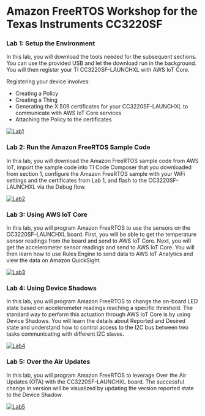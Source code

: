 # Amazon FreeRTOS Workshop for the Texas Instruments CC3220SF

### Lab 1: Setup the Environment

In this lab, you will download the tools needed for the subsequent
sections. You can use the provided USB and let the download run in the
background. You will then register your TI CC3220SF-LAUNCHXL with AWS
IoT Core.

Registering your device involves:

- Creating a Policy
- Creating a Thing
- Generating the X.509 certificates for your CC3220SF-LAUNCHXL to
  communicate with AWS IoT Core services
- Attaching the Policy to the certificates

[![Lab1](images/lab1.png)](./Lab1.md "Lab 1")

### Lab 2: Run the Amazon FreeRTOS Sample Code

In this lab, you will download the Amazon FreeRTOS sample code from AWS IoT, import the sample code into TI Code Composer that you downloaded from section 1, configure the Amazon FreeRTOS sample with your WiFi settings and the certificates from Lab 1, and flash to the CC3220SF-LAUNCHXL via the Debug flow.

[![Lab2](images/lab2.png)](./Lab2.md "Lab 2")

### Lab 3: Using AWS IoT Core

In this lab, you will program Amazon FreeRTOS to use the sensors on the CC3220SF-LAUNCHXL board. First, you will be able to get the temperature sensor readings from the board and send to AWS IoT Core. Next, you will get the accelerometer sensor readings and send to AWS IoT Core. You will then learn how to use Rules Engine to send data to AWS IoT Analytics and view the data on Amazon QuickSight.

[![Lab3](images/lab3.png)](./Lab3.md "Lab 3")

### Lab 4: Using Device Shadows

In this lab, you will program Amazon FreeRTOS to change the on-board LED state based on accelerometer readings reaching a specific threshold. The standard way to perform this actuation through AWS IoT Core is by using Device Shadows. You will learn the details about Reported and Desired state and understand how to control access to the I2C bus between two tasks communicating with different I2C slaves.

[![Lab4](images/lab4.png)](./Lab4.md "Lab 4")

### Lab 5: Over the Air Updates

In this lab, you will program Amazon FreeRTOS to leverage Over the Air Updates (OTA) with the CC3220SF-LAUNCHXL board. The successful change in version will be visualized by updating the version reported state to the Device Shadow.

[![Lab5](images/lab5.png)](./Lab5.md "Lab 5")
